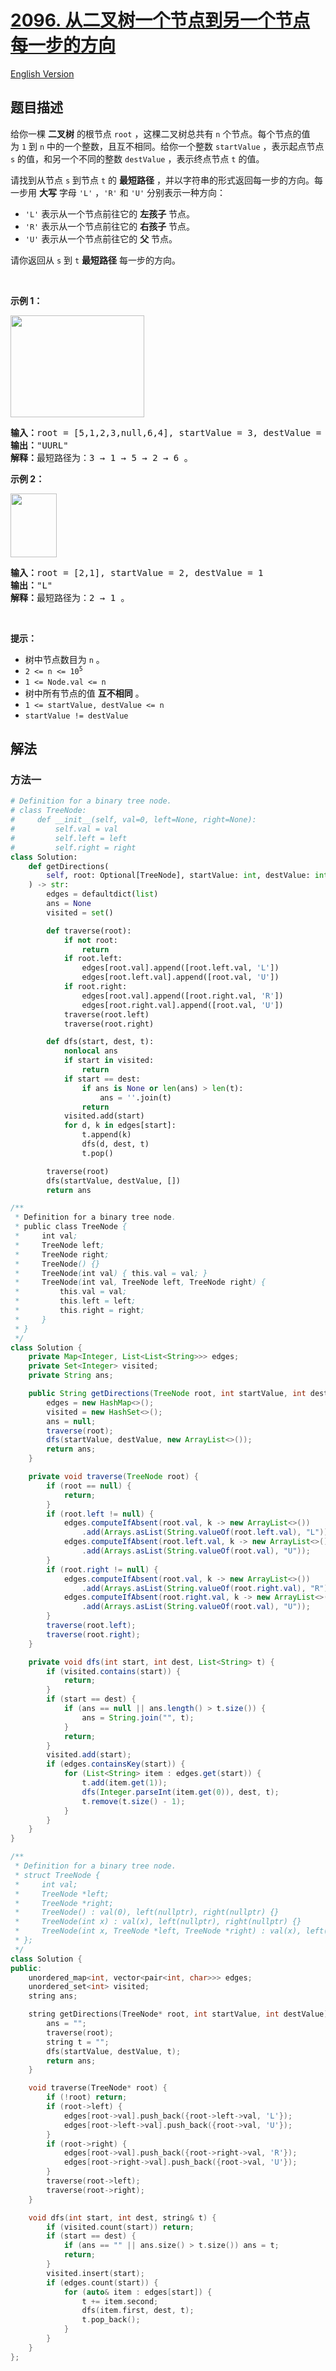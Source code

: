 # [2096. 从二叉树一个节点到另一个节点每一步的方向](https://leetcode.cn/problems/step-by-step-directions-from-a-binary-tree-node-to-another)

[English Version](/solution/2000-2099/2096.Step-By-Step%20Directions%20From%20a%20Binary%20Tree%20Node%20to%20Another/README_EN.md)

## 题目描述

<!-- 这里写题目描述 -->

<p>给你一棵 <strong>二叉树</strong>&nbsp;的根节点&nbsp;<code>root</code>&nbsp;，这棵二叉树总共有&nbsp;<code>n</code>&nbsp;个节点。每个节点的值为&nbsp;<code>1</code>&nbsp;到&nbsp;<code>n</code>&nbsp;中的一个整数，且互不相同。给你一个整数&nbsp;<code>startValue</code>&nbsp;，表示起点节点 <code>s</code>&nbsp;的值，和另一个不同的整数&nbsp;<code>destValue</code>&nbsp;，表示终点节点&nbsp;<code>t</code>&nbsp;的值。</p>

<p>请找到从节点&nbsp;<code>s</code>&nbsp;到节点 <code>t</code>&nbsp;的 <strong>最短路径</strong>&nbsp;，并以字符串的形式返回每一步的方向。每一步用 <strong>大写</strong>&nbsp;字母&nbsp;<code>'L'</code>&nbsp;，<code>'R'</code>&nbsp;和&nbsp;<code>'U'</code>&nbsp;分别表示一种方向：</p>

<ul>
	<li><code>'L'</code>&nbsp;表示从一个节点前往它的 <strong>左孩子</strong>&nbsp;节点。</li>
	<li><code>'R'</code>&nbsp;表示从一个节点前往它的 <strong>右孩子</strong>&nbsp;节点。</li>
	<li><code>'U'</code>&nbsp;表示从一个节点前往它的 <strong>父</strong>&nbsp;节点。</li>
</ul>

<p>请你返回从 <code>s</code>&nbsp;到 <code>t</code>&nbsp;<strong>最短路径</strong>&nbsp;每一步的方向。</p>

<p>&nbsp;</p>

<p><strong>示例 1：</strong></p>

<p><img alt="" src="https://fastly.jsdelivr.net/gh/doocs/leetcode@main/solution/2000-2099/2096.Step-By-Step%20Directions%20From%20a%20Binary%20Tree%20Node%20to%20Another/images/eg1.png" style="width: 214px; height: 163px;"></p>

<pre><b>输入：</b>root = [5,1,2,3,null,6,4], startValue = 3, destValue = 6
<b>输出：</b>"UURL"
<b>解释：</b>最短路径为：3 → 1 → 5 → 2 → 6 。
</pre>

<p><strong>示例 2：</strong></p>

<p><img alt="" src="https://fastly.jsdelivr.net/gh/doocs/leetcode@main/solution/2000-2099/2096.Step-By-Step%20Directions%20From%20a%20Binary%20Tree%20Node%20to%20Another/images/eg2.png" style="width: 74px; height: 102px;"></p>

<pre><b>输入：</b>root = [2,1], startValue = 2, destValue = 1
<b>输出：</b>"L"
<b>解释：</b>最短路径为：2 → 1 。
</pre>

<p>&nbsp;</p>

<p><strong>提示：</strong></p>

<ul>
	<li>树中节点数目为&nbsp;<code>n</code>&nbsp;。</li>
	<li><code>2 &lt;= n &lt;= 10<sup>5</sup></code></li>
	<li><code>1 &lt;= Node.val &lt;= n</code></li>
	<li>树中所有节点的值 <strong>互不相同</strong>&nbsp;。</li>
	<li><code>1 &lt;= startValue, destValue &lt;= n</code></li>
	<li><code>startValue != destValue</code></li>
</ul>

## 解法

### 方法一

<!-- tabs:start -->

```python
# Definition for a binary tree node.
# class TreeNode:
#     def __init__(self, val=0, left=None, right=None):
#         self.val = val
#         self.left = left
#         self.right = right
class Solution:
    def getDirections(
        self, root: Optional[TreeNode], startValue: int, destValue: int
    ) -> str:
        edges = defaultdict(list)
        ans = None
        visited = set()

        def traverse(root):
            if not root:
                return
            if root.left:
                edges[root.val].append([root.left.val, 'L'])
                edges[root.left.val].append([root.val, 'U'])
            if root.right:
                edges[root.val].append([root.right.val, 'R'])
                edges[root.right.val].append([root.val, 'U'])
            traverse(root.left)
            traverse(root.right)

        def dfs(start, dest, t):
            nonlocal ans
            if start in visited:
                return
            if start == dest:
                if ans is None or len(ans) > len(t):
                    ans = ''.join(t)
                return
            visited.add(start)
            for d, k in edges[start]:
                t.append(k)
                dfs(d, dest, t)
                t.pop()

        traverse(root)
        dfs(startValue, destValue, [])
        return ans
```

```java
/**
 * Definition for a binary tree node.
 * public class TreeNode {
 *     int val;
 *     TreeNode left;
 *     TreeNode right;
 *     TreeNode() {}
 *     TreeNode(int val) { this.val = val; }
 *     TreeNode(int val, TreeNode left, TreeNode right) {
 *         this.val = val;
 *         this.left = left;
 *         this.right = right;
 *     }
 * }
 */
class Solution {
    private Map<Integer, List<List<String>>> edges;
    private Set<Integer> visited;
    private String ans;

    public String getDirections(TreeNode root, int startValue, int destValue) {
        edges = new HashMap<>();
        visited = new HashSet<>();
        ans = null;
        traverse(root);
        dfs(startValue, destValue, new ArrayList<>());
        return ans;
    }

    private void traverse(TreeNode root) {
        if (root == null) {
            return;
        }
        if (root.left != null) {
            edges.computeIfAbsent(root.val, k -> new ArrayList<>())
                .add(Arrays.asList(String.valueOf(root.left.val), "L"));
            edges.computeIfAbsent(root.left.val, k -> new ArrayList<>())
                .add(Arrays.asList(String.valueOf(root.val), "U"));
        }
        if (root.right != null) {
            edges.computeIfAbsent(root.val, k -> new ArrayList<>())
                .add(Arrays.asList(String.valueOf(root.right.val), "R"));
            edges.computeIfAbsent(root.right.val, k -> new ArrayList<>())
                .add(Arrays.asList(String.valueOf(root.val), "U"));
        }
        traverse(root.left);
        traverse(root.right);
    }

    private void dfs(int start, int dest, List<String> t) {
        if (visited.contains(start)) {
            return;
        }
        if (start == dest) {
            if (ans == null || ans.length() > t.size()) {
                ans = String.join("", t);
            }
            return;
        }
        visited.add(start);
        if (edges.containsKey(start)) {
            for (List<String> item : edges.get(start)) {
                t.add(item.get(1));
                dfs(Integer.parseInt(item.get(0)), dest, t);
                t.remove(t.size() - 1);
            }
        }
    }
}
```

```cpp
/**
 * Definition for a binary tree node.
 * struct TreeNode {
 *     int val;
 *     TreeNode *left;
 *     TreeNode *right;
 *     TreeNode() : val(0), left(nullptr), right(nullptr) {}
 *     TreeNode(int x) : val(x), left(nullptr), right(nullptr) {}
 *     TreeNode(int x, TreeNode *left, TreeNode *right) : val(x), left(left), right(right) {}
 * };
 */
class Solution {
public:
    unordered_map<int, vector<pair<int, char>>> edges;
    unordered_set<int> visited;
    string ans;

    string getDirections(TreeNode* root, int startValue, int destValue) {
        ans = "";
        traverse(root);
        string t = "";
        dfs(startValue, destValue, t);
        return ans;
    }

    void traverse(TreeNode* root) {
        if (!root) return;
        if (root->left) {
            edges[root->val].push_back({root->left->val, 'L'});
            edges[root->left->val].push_back({root->val, 'U'});
        }
        if (root->right) {
            edges[root->val].push_back({root->right->val, 'R'});
            edges[root->right->val].push_back({root->val, 'U'});
        }
        traverse(root->left);
        traverse(root->right);
    }

    void dfs(int start, int dest, string& t) {
        if (visited.count(start)) return;
        if (start == dest) {
            if (ans == "" || ans.size() > t.size()) ans = t;
            return;
        }
        visited.insert(start);
        if (edges.count(start)) {
            for (auto& item : edges[start]) {
                t += item.second;
                dfs(item.first, dest, t);
                t.pop_back();
            }
        }
    }
};
```

<!-- tabs:end -->

<!-- end -->
